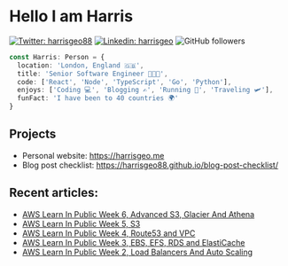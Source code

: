 # Hello I am Harris

[![Twitter: harrisgeo88](https://img.shields.io/twitter/follow/harrisgeo88?style=social)](https://twitter.com/harrisgeo88)
[![Linkedin: harrisgeo](https://img.shields.io/badge/-Harris%20Geo-blue?style=flat-square&logo=Linkedin&logoColor=white&link=https://www.linkedin.com/in/charilaos-georgakakis/)](https://www.linkedin.com/in/charilaos-georgakakis/)
![GitHub followers](https://img.shields.io/github/followers/harrisgeo88?label=Follow&style=social)

```typescript
const Harris: Person = {
  location: 'London, England 🇬🇧',
  title: 'Senior Software Engineer 👨🏻‍💻',
  code: ['React', 'Node', 'TypeScript', 'Go', 'Python'],
  enjoys: ['Coding 💻', 'Blogging ✍', 'Running 🏃', 'Traveling 🛩'],
  funFact: 'I have been to 40 countries 🌍'
}
```

## Projects

- Personal website: https://harrisgeo.me
- Blog post checklist: https://harrisgeo88.github.io/blog-post-checklist/

## Recent articles:
- [AWS Learn In Public Week 6, Advanced S3, Glacier And Athena](https://www.harrisgeo.me/blogs/aws-learn-in-public-week-6-advanced-s3-glacier-and-athena)
- [AWS Learn In Public Week 5, S3](https://www.harrisgeo.me/blogs/aws-learn-in-public-week-5-s3)
- [AWS Learn In Public Week 4, Route53 and VPC](https://www.harrisgeo.me/blogs/aws-learn-in-public-week-4-route53-and-vpc)
- [AWS Learn In Public Week 3, EBS, EFS, RDS and ElastiCache](https://www.harrisgeo.me/blogs/aws-learn-in-public-week-3-ebs-efs-rds-and-elasticache)
- [AWS Learn In Public Week 2, Load Balancers And Auto Scaling](https://www.harrisgeo.me/blogs/aws-learn-in-public-week-2-load-balancers-and-auto-scaling)